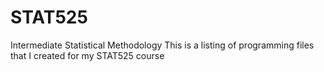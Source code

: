 # STAT525
Intermediate Statistical Methodology
This is a listing of programming files that I created for my STAT525 course
